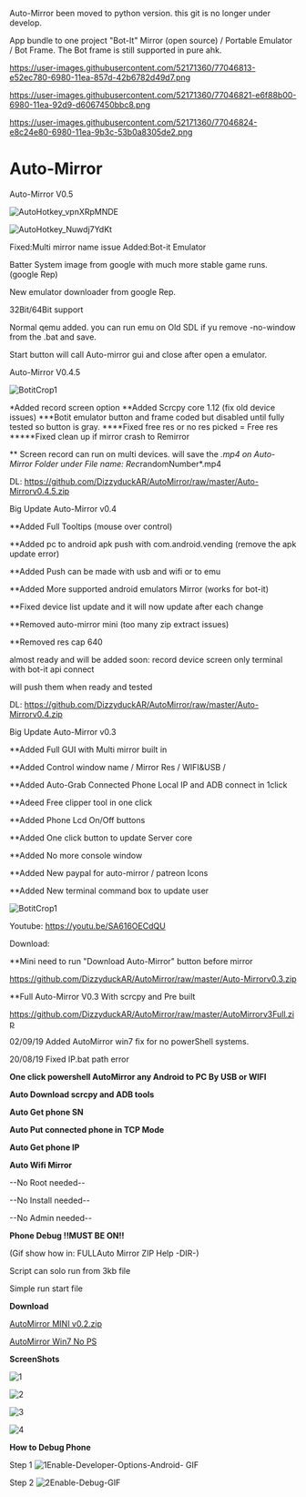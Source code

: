 Auto-Mirror been moved to python version.
this git is no longer under develop.

App bundle to one project "Bot-It" Mirror (open source) / Portable Emulator / Bot Frame.
The Bot frame is still supported in pure ahk.

https://user-images.githubusercontent.com/52171360/77046813-e52ec780-6980-11ea-857d-42b6782d49d7.png

https://user-images.githubusercontent.com/52171360/77046821-e6f88b00-6980-11ea-92d9-d6067450bbc8.png

https://user-images.githubusercontent.com/52171360/77046824-e8c24e80-6980-11ea-9b3c-53b0a8305de2.png






# Auto-Mirror




Auto-Mirror V0.5

![AutoHotkey_vpnXRpMNDE](https://user-images.githubusercontent.com/52171360/73120930-211d5180-3f29-11ea-99fc-e6db61fb9cec.png)

![AutoHotkey_Nuwdj7YdKt](https://user-images.githubusercontent.com/52171360/73120920-e4e9f100-3f28-11ea-8d1d-d0a43bf7d50c.png)



Fixed:Multi mirror name issue
Added:Bot-it Emulator

Batter System image from google with much more stable game runs. (google Rep)

New emulator downloader from google Rep.

32Bit/64Bit support

Normal qemu added. you can run emu on Old SDL if yu remove -no-window from the .bat and save.

Start button will call Auto-mirror gui and close after open a emulator.





Auto-Mirror V0.4.5

![BotitCrop1](https://user-images.githubusercontent.com/52171360/70629418-a3301000-1c32-11ea-9b99-275a7d682578.png)


*Added record screen option
**Added Scrcpy core 1.12 (fix old device issues)
***Botit emulator button and frame coded but disabled until fully tested so button is gray.
****Fixed free res or no res picked = Free res
*****Fixed clean up if mirror crash to Remirror

** Screen record can run on multi devices. will save the *.mp4 on Auto-Mirror Folder under File name: Rec*randomNumber*.mp4

DL:
https://github.com/DizzyduckAR/AutoMirror/raw/master/Auto-Mirrorv0.4.5.zip

Big Update Auto-Mirror v0.4

**Added Full Tooltips (mouse over control)

**Added pc to android apk push with com.android.vending (remove the apk update error)

**Added Push can be made with usb and wifi or to emu

**Added More supported android emulators Mirror (works for bot-it)

**Fixed device list update and it will now update after each change

**Removed auto-mirror mini (too many zip extract issues)

**Removed res cap 640

almost ready and will be added soon:
record device screen
only terminal with bot-it api connect

will push them when ready and tested
 
 
 DL:
https://github.com/DizzyduckAR/AutoMirror/raw/master/Auto-Mirrorv0.4.zip


Big Update Auto-Mirror v0.3

**Added Full GUI with Multi mirror built in

**Added Control window name / Mirror Res / WIFI&USB /

**Added Auto-Grab Connected Phone Local IP and ADB connect in 1click

**Adeed Free clipper tool in one click

**Added Phone Lcd On/Off buttons

**Added One click button to update Server core

**Added No more console window

**Added New paypal for auto-mirror / patreon Icons

**Added New terminal command box to update user



![BotitCrop1](https://user-images.githubusercontent.com/52171360/65166947-4fa29180-da4a-11e9-8bba-c8ef3ae8cd62.png)


Youtube:
https://youtu.be/SA616OECdQU


Download:

**Mini need to run "Download Auto-Mirror" button before mirror

https://github.com/DizzyduckAR/AutoMirror/raw/master/Auto-Mirrorv0.3.zip


**Full Auto-Mirror V0.3 With scrcpy and Pre built

https://github.com/DizzyduckAR/AutoMirror/raw/master/AutoMirrorv3Full.zip





02/09/19 Added AutoMirror win7 fix for no powerShell systems.

20/08/19 Fixed IP.bat path error

**One click powershell AutoMirror any Android to PC By USB or WIFI**

**Auto Download scrcpy and ADB tools**

**Auto Get phone SN**

**Auto Put connected phone in TCP Mode**

**Auto Get phone IP**

**Auto Wifi Mirror**

--No Root needed--

--No Install needed--

--No Admin needed--

**Phone Debug !!MUST BE ON!!**

(Gif show how in: FULLAuto Mirror ZIP Help -DIR-)

Script can solo run from 3kb file

Simple run start file



**Download**

[AutoMirror MINI v0.2.zip](https://github.com/DizzyduckAR/AutoMirror/raw/master/AutoMirror%20MINI%20v0.2.zip) 




 
[AutoMirror Win7 No PS](https://github.com/DizzyduckAR/AutoMirror/raw/master/AutoMirror%20Win7-NOPS.zip)





**ScreenShots**



![1](https://user-images.githubusercontent.com/52171360/63218202-dbc94c80-c15e-11e9-9229-6c4cbb2e6881.png)

![2](https://user-images.githubusercontent.com/52171360/63218270-dd474480-c15f-11e9-863c-30ecf36b7d11.png)

![3](https://user-images.githubusercontent.com/52171360/63210222-688af080-c0f4-11e9-9221-e14699834c62.png)

![4](https://user-images.githubusercontent.com/52171360/63210224-6aed4a80-c0f4-11e9-934e-044cc4853b78.png)


**How to Debug Phone**

Step 1
![1Enable-Developer-Options-Android- GIF](https://user-images.githubusercontent.com/52171360/63210271-dafbd080-c0f4-11e9-8b32-18f4d4386272.gif)

Step 2
![2Enable-Debug-GIF](https://user-images.githubusercontent.com/52171360/63210272-dd5e2a80-c0f4-11e9-9849-f7254db6ff24.gif)
